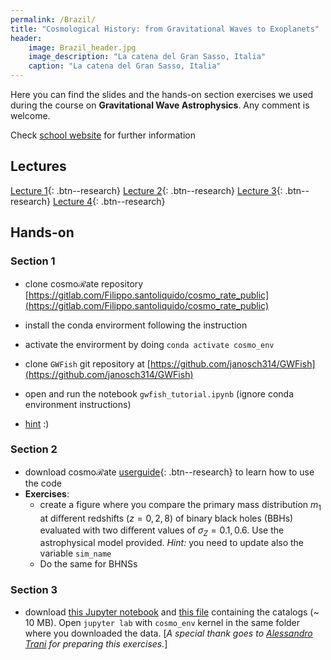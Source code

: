 ```yaml
---
permalink: /Brazil/
title: "Cosmological History: from Gravitational Waves to Exoplanets"
header:
    image: Brazil_header.jpg
    image_description: "La catena del Gran Sasso, Italia"
    caption: "La catena del Gran Sasso, Italia"
---
```


Here you can find the slides and the hands-on section exercises we used during the course on **Gravitational Wave Astrophysics**. Any comment is welcome. 

Check [school website](https://www.ictp-saifr.org/chgwe2024/) for further information

## Lectures


[Lecture 1](/assets/images/BrazilLectures/Lecture_1.pdf){: .btn--research} [Lecture 2](/assets/images/BrazilLectures/Lecture_2.pdf){: .btn--research} [Lecture 3](/assets/images/BrazilLectures/Lecture_3.pdf){: .btn--research} [Lecture 4](/assets/images/BrazilLectures/Lecture_4.pdf){: .btn--research}

## Hands-on

### Section 1

- clone cosmo$\mathcal{R}$ate repository 
[https://gitlab.com/Filippo.santoliquido/cosmo_rate_public](https://gitlab.com/Filippo.santoliquido/cosmo_rate_public) 

- install the conda envirorment following the instruction 

- activate the envirorment by doing  ```conda activate cosmo_env```

- clone ```GWFish``` git repository at [https://github.com/janosch314/GWFish](https://github.com/janosch314/GWFish) 

- open and run the notebook ```gwfish_tutorial.ipynb``` (ignore conda environment instructions)

- [hint](https://lscsoft.docs.ligo.org/lalsuite/lalsimulation/group___l_a_l_sim_inspiral__h.html#gab955e4603c588fe19b39e47870a7b69c) :)

### Section 2

- download cosmo$\mathcal{R}$ate [userguide](/assets/images/BrazilLectures/cosmorate_user_guide.pdf){: .btn--research} to learn how to use the code
- **Exercises**: 
	- create a figure where you compare the primary mass distribution $m_1$
at diﬀerent redshifts ($z = 0, 2, 8$) of binary black holes (BBHs) evaluated with two diﬀerent values of $\sigma_Z = 0.1, 0.6$. Use the astrophysical model provided. *Hint:* you need to update also the variable ```sim_name```
	- Do the same for BHNSs

### Section 3

- download [this Jupyter notebook](/assets/images/BrazilLectures/tsunami_sevn_analysis.ipynb) and [this file](/assets/images/BrazilLectures/tsunami_sevn_data.h5) containing the catalogs (~ 10 MB). Open ```jupyter lab``` with  ```cosmo_env``` kernel in the same folder where you downloaded the data. [*A special thank goes to [Alessandro Trani](https://nbia.nbi.ku.dk/members/postdoctoral-fellows/nbia-alessandro-trani/) for preparing this exercises.*] 

